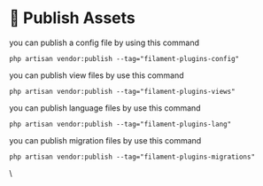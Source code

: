 # 📢 Publish Assets

you can publish a config file by using this command

```
php artisan vendor:publish --tag="filament-plugins-config"
```

you can publish view files by use this command

```
php artisan vendor:publish --tag="filament-plugins-views"
```

you can publish language files by use this command

```
php artisan vendor:publish --tag="filament-plugins-lang"
```

you can publish migration files by use this command

```
php artisan vendor:publish --tag="filament-plugins-migrations"
```

\
